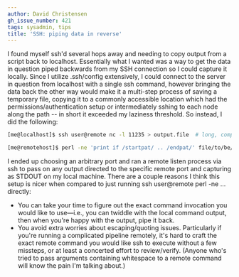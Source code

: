 ```yaml
---
author: David Christensen
gh_issue_number: 421
tags: sysadmin, tips
title: 'SSH: piping data in reverse'
---
```




I found myself ssh'd several hops away and needing to copy output from a script back to localhost.  Essentially what I wanted was a way to get the data in question piped backwards from my SSH connection so I could capture it locally.  Since I utilize .ssh/config extensively, I could connect to the server in question from localhost with a single ssh command, however bringing the data back the other way would make it a multi-step process of saving a temporary file, copying it to a commonly accessible location which had the permissions/authentication setup or intermediately sshing to each node along the path -- in short it exceeded my laziness threshold.  So instead, I did the following:

```bash
[me@localhost]$ ssh user@remote nc -l 11235 > output.file  # long, complicated connection hidden behind .ssh/config + ProxyCommand

[me@remotehost]$ perl -ne 'print if /startpat/ .. /endpat/' file/to/be/extracted | nc localhost 11235
```

I ended up choosing an arbitrary port and ran a remote listen process via ssh to pass on any output directed to the specific remote port and capturing as STDOUT on my local machine.  There are a couple reasons I think this setup is nicer when compared to just running ssh user@remote perl -ne ... directly:

- You can take your time to figure out the exact command invocation you would like to use—i.e., you can twiddle with the local command output, then when you're happy with the output, pipe it back.
- You avoid extra worries about escaping/quoting issues.  Particularly if you're running a complicated pipeline remotely, it's hard to craft the exact remote command you would like ssh to execute without a few missteps, or at least a concerted effort to review/verify.  (Anyone who's tried to pass arguments containing whitespace to a remote command will know the pain I'm talking about.)


